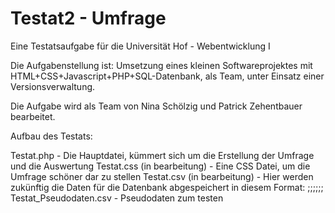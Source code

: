 # Testat2 - Umfrage
Eine Testatsaufgabe für die Universität Hof - Webentwicklung I

Die Aufgabenstellung ist: Umsetzung eines kleinen Softwareprojektes mit HTML+CSS+Javascript+PHP+SQL-Datenbank, als Team, unter Einsatz einer Versionsverwaltung.

Die Aufgabe wird als Team von Nina Schölzig und Patrick Zehentbauer bearbeitet.

Aufbau des Testats:

Testat.php - Die Hauptdatei, kümmert sich um die Erstellung der Umfrage und die Auswertung
Testat.css (in bearbeitung) - Eine CSS Datei, um die Umfrage schöner dar zu stellen
Testat.csv (in bearbeitung) - Hier werden zukünftig die Daten für die Datenbank abgespeichert in diesem Format:
<ID>;<Vorname>;<Nachname>;<Frage1>;<Frage2>;<Frage3>;<Frage4>
Testat_Pseudodaten.csv - Pseudodaten zum testen
